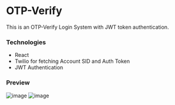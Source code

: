 # OTP-Verify

This is an OTP-Verify Login System with JWT token authentication.


### Technologies

- React
- Twilio for fetching Account SID and Auth Token
- JWT Authentication

### Preview

![image](https://user-images.githubusercontent.com/55031190/126877948-d6846bd3-9c6b-493b-9db2-2b7e68d61b38.png)
![image](https://user-images.githubusercontent.com/55031190/126877970-5fc7058c-b92a-4a44-9c80-a2dc8492524d.png)

 
 
